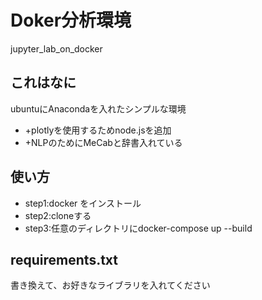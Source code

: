 # Doker分析環境
jupyter_lab_on_docker

## これはなに
ubuntuにAnacondaを入れたシンプルな環境
- +plotlyを使用するためnode.jsを追加
- +NLPのためにMeCabと辞書入れている
## 使い方
- step1:docker をインストール
- step2:cloneする
- step3:任意のディレクトリにdocker-compose up --build


## requirements.txt
書き換えて、お好きなライブラリを入れてください
